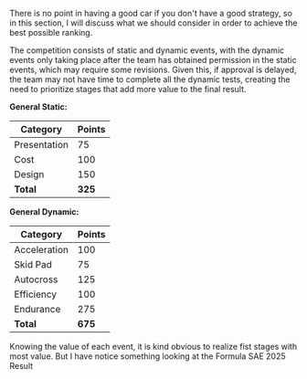 There is no point in having a good car if you don't have a good strategy, so in this section, I will discuss what we should consider in order to achieve the best possible ranking.

The competition consists of static and dynamic events, with the dynamic events only taking place after the team has obtained permission in the static events, which may require some revisions. Given this, if approval is delayed, the team may not have time to complete all the dynamic tests, creating the need to prioritize stages that add more value to the final result.

**General Static:**

| Category    | Points |
|-------------|--------|
| Presentation| 75     |
| Cost        | 100    |
| Design      | 150    |
| **Total**   | **325**|

**General Dynamic:**

| Category     | Points |
|--------------|--------|
| Acceleration | 100    |
| Skid Pad     | 75     |
| Autocross    | 125    |
| Efficiency   | 100    |
| Endurance    | 275    |
| **Total**    | **675**|

Knowing the value of each event, it is kind obvious to realize fist stages with most value. But I have notice something looking at the Formula SAE 2025 Result
